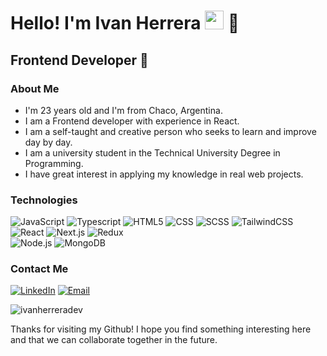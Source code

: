 <h1>Hello! I'm Ivan Herrera <img src="https://raw.githubusercontent.com/iampavangandhi/iampavangandhi/master/gifs/Hi.gif" width="30px"> 🚀</h1>
<h2>Frontend Developer 🎨</h2>

### About Me
- I'm 23 years old and I'm from Chaco, Argentina.
- I am a Frontend developer with experience in React.
- I am a self-taught and creative person who seeks to learn and improve day by day.
- I am a university student in the Technical University Degree in Programming.
- I have great interest in applying my knowledge in real web projects.

### Technologies
  ![JavaScript](https://img.shields.io/badge/-JavaScript-333333?style=flat&logo=javascript)
  ![Typescript](https://img.shields.io/badge/-Typescript-333333?style=flat&logo=typescript)
  ![HTML5](https://img.shields.io/badge/-HTML5-333333?style=flat&logo=HTML5)
  ![CSS](https://img.shields.io/badge/-CSS-333333?style=flat&logo=CSS3&logoColor=1572B6)
  ![SCSS](https://img.shields.io/badge/-SCSS-333333?style=flat&logo=SASS&logoColor=CE6B9E)
  ![TailwindCSS](https://img.shields.io/badge/-Tailwind-333333?style=flat&logo=TailwindCSS)
  ![React](https://img.shields.io/badge/-React-333333?style=flat&logo=react)
  ![Next.js](https://img.shields.io/badge/-Next-333333?style=flat&logo=next.js)
  ![Redux](https://img.shields.io/badge/-Redux-333333?style=flat&logo=redux)
  <br/>
  ![Node.js](https://img.shields.io/badge/-Node.js-333333?style=flat&logo=node.js)
  ![MongoDB](https://img.shields.io/badge/-MongoDB-333333?style=flat&logo=MongoDB)

### Contact Me
<a href="https://www.linkedin.com/in/ivanherreradev/"><img alt="LinkedIn" src="https://img.shields.io/badge/LinkedIn-Ivan%20Herrera-blue?style=flat-square&logo=linkedin"></a>
<a href="herreraivan@outlook.com.ar"><img alt="Email" src="https://img.shields.io/badge/Outlook-herreraivan@outlook.com.ar-blue?style=flat-square&logo=gmail"></a>  

<p align="left"> <img src="https://komarev.com/ghpvc/?username=ivanherreradev&label=Profile%20views&color=0e75b6&style=flat" alt="ivanherreradev" /> </p>

Thanks for visiting my Github! I hope you find something interesting here and that we can collaborate together in the future.

